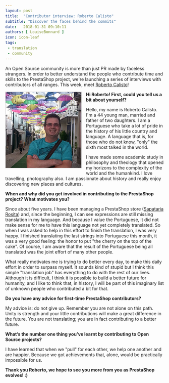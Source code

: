 ```yaml
---
layout: post
title:  "Contributor interview: Roberto Calisto"
subtitle: "Discover the faces behind the commits"
date:   2018-01-31 09:10:11
authors: [ LouiseBonnard ]
icon: icon-leaf
tags:
 - translation
 - community
---
```


An Open Source community is more than just PR made by faceless strangers. In order to better understand the people who contribute time and skills to the PrestaShop project, we're launching a series of interviews with contributors of all ranges. This week, meet [Roberto Calisto](https://crowdin.com/profile/roberto.calisto)!


<img style="border: 1px solid #CCC; float: left; margin: 0 1em 1em 0;" width="240" height="240" src="/assets/images/2018/01/Roberto_Calisto.png">


**Hi Roberto! First, could you tell us a bit about yourself?**

Hello, my name is Roberto Calisto. I'm a 44 young man, married and father of two daughters. I am a Portuguese who take a lot of pride in the history of his little country and language. A language that is, for those who do not know, "only" the sixth most talked in the world.

I have made some academic study in philosophy and theology that opened my horizons to the complexity of the world and the humankind. I love travelling, photography also. I am passionate about history and really enjoy discovering new places and cultures.


**When and why did you get involved in contributing to the PrestaShop project? What motivates you?**

Since about five years. I have been managing a PrestaShop store ([Sapataria Rosita](https://www.sapatariarosita.pt/index.php)) and, since the beginning, I can see expressions are still missing translation in my language. And because I value the Portuguese, it did not make sense for me to have this language not yet completely translated. So when I was asked to help in this effort to finish the translation, I was very happy. I finished translating the last strings into Portuguese this month, it was a very good feeling: the honor to put "the cherry on the top of the cake". Of course, I am aware that the result of the Portuguese being all translated was the joint effort of many other people.

What really motivates me is trying to do better every day, to make this daily effort in order to surpass myself. It sounds kind of stupid but I think this simple "translation job" has everything to do with the rest of our lives. Although it is difficult, I think it is possible to build a better future for humanity, and I like to think that, in history, I will be part of this imaginary list of unknown people who contributed a bit for that.


**Do you have any advice for first-time PrestaShop contributors?**

My advice is: do not give up. Remember you are not alone on this path. Unity is strength and your little contributions will make a great difference in the future. You are not translating; you are in fact contributing to a better future.


**What’s the number one thing you’ve learnt by contributing to Open Source projects?**

I have learned that when we "pull" for each other, we help one another and are happier. Because we got achievements that, alone, would be practically impossible for us.


**Thank you Roberto, we hope to see you more from you as PrestaShop evolves! :)**
